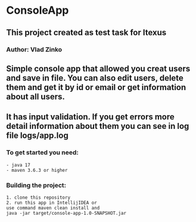# ConsoleApp

## This project created as test task for Itexus
### Author: Vlad Zinko
## Simple console app that allowed you creat users and save in file. You can also edit users, delete them and get it by id or email or get information about all users.
## It has input validation. If you get errors more detail information about them you can see in log file logs/app.log

### To get started you need:
    - java 17
    - maven 3.6.3 or higher

### Building the project:
    1. clone this repository
    2. run this app in IntellijIDEA or
    use command maven clean install and
    java -jar target/console-app-1.0-SNAPSHOT.jar



